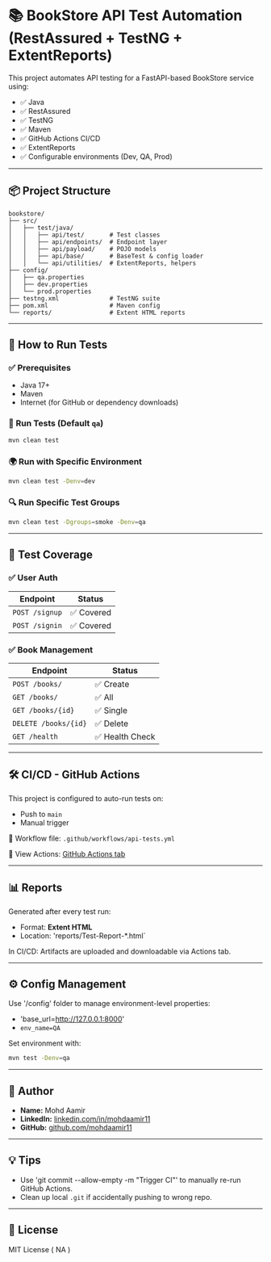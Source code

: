 # 📚 BookStore API Test Automation (RestAssured + TestNG + ExtentReports)

This project automates API testing for a FastAPI-based BookStore service using:
- ✅ Java
- ✅ RestAssured
- ✅ TestNG
- ✅ Maven
- ✅ GitHub Actions CI/CD
- ✅ ExtentReports
- ✅ Configurable environments (Dev, QA, Prod)

---

## 📦 Project Structure

```
bookstore/
├── src/
│   ├── test/java/
│   │   ├── api/test/       # Test classes
│   │   ├── api/endpoints/  # Endpoint layer
│   │   ├── api/payload/    # POJO models
│   │   ├── api/base/       # BaseTest & config loader
│   │   └── api/utilities/  # ExtentReports, helpers
├── config/
│   ├── qa.properties
│   ├── dev.properties
│   └── prod.properties
├── testng.xml              # TestNG suite
├── pom.xml                 # Maven config
└── reports/                # Extent HTML reports
```

---

## 🚀 How to Run Tests

### ✅ Prerequisites
- Java 17+
- Maven
- Internet (for GitHub or dependency downloads)

### 🔧 Run Tests (Default `qa`)

```bash
mvn clean test
```

### 🌍 Run with Specific Environment

```bash
mvn clean test -Denv=dev
```

### 🔍 Run Specific Test Groups

```bash
mvn clean test -Dgroups=smoke -Denv=qa
```

---

## 🧪 Test Coverage

### ✅ User Auth

| Endpoint     | Status |
|--------------|--------|
| `POST /signup` | ✅ Covered |
| `POST /signin` | ✅ Covered |

### ✅ Book Management

| Endpoint         | Status |
|------------------|--------|
| `POST /books/`   | ✅ Create |
| `GET /books/`    | ✅ All |
| `GET /books/{id}`| ✅ Single |
| `DELETE /books/{id}` | ✅ Delete |
| `GET /health`    | ✅ Health Check |

---

## 🛠️ CI/CD - GitHub Actions

This project is configured to auto-run tests on:
- Push to `main`
- Manual trigger

📄 Workflow file: `.github/workflows/api-tests.yml`

🔗 View Actions: [GitHub Actions tab](https://github.com/mohdaamir11/bookstore/actions)

---

## 📊 Reports

Generated after every test run:
- Format: **Extent HTML**
- Location: 'reports/Test-Report-*.html`

In CI/CD: Artifacts are uploaded and downloadable via Actions tab.

---

## ⚙️ Config Management

Use '/config' folder to manage environment-level properties:
- 'base_url=http://127.0.0.1:8000'
- `env_name=QA`

Set environment with:

```bash
mvn test -Denv=qa
```

---

## 👤 Author

- **Name:** Mohd Aamir
- **LinkedIn:** [linkedin.com/in/mohdaamir11](https://linkedin.com/in/mohdaamir11)
- **GitHub:** [github.com/mohdaamir11](https://github.com/mohdaamir11)

---

## 💡 Tips

- Use 'git commit --allow-empty -m "Trigger CI"' to manually re-run GitHub Actions.
- Clean up local `.git` if accidentally pushing to wrong repo.

---

## 📌 License

MIT License ( NA )